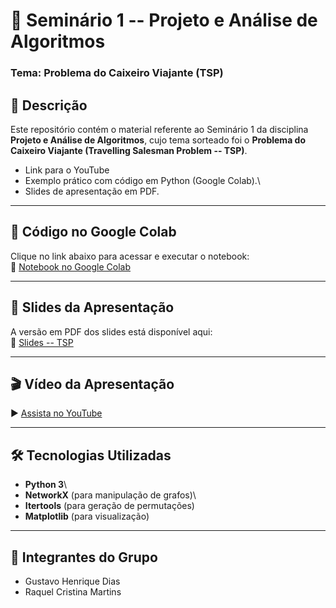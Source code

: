 # 📌 Seminário 1 -- Projeto e Análise de Algoritmos

### Tema: Problema do Caixeiro Viajante (TSP)

## 📖 Descrição

Este repositório contém o material referente ao Seminário 1 da
disciplina **Projeto e Análise de Algoritmos**, cujo tema sorteado foi o
**Problema do Caixeiro Viajante (Travelling Salesman Problem -- TSP)**.

- Link para o YouTube
- Exemplo prático com código em Python (Google Colab).\
- Slides de apresentação em PDF.

------------------------------------------------------------------------

## 🚀 Código no Google Colab

Clique no link abaixo para acessar e executar o notebook:\
🔗 [Notebook no Google
Colab](https://colab.research.google.com/drive/15O9jS2rtSqZSYgWfXS3q2DoX8rqmlS9i?usp=sharing)

------------------------------------------------------------------------

## 📑 Slides da Apresentação

A versão em PDF dos slides está disponível aqui:\
📂 [Slides -- TSP](tsp_apresentacao.pdf.pdf)

------------------------------------------------------------------------

## 🎬 Vídeo da Apresentação
▶️ [Assista no YouTube](https://youtu.be/dp1zhzCbcnY)

------------------------------------------------------------------------

## 🛠️ Tecnologias Utilizadas

-   **Python 3**\
-   **NetworkX** (para manipulação de grafos)\
-   **Itertools** (para geração de permutações)
-   **Matplotlib** (para visualização)

------------------------------------------------------------------------

## 👥 Integrantes do Grupo

-   Gustavo Henrique Dias
-   Raquel Cristina Martins
